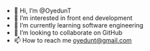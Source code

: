 - 👋 Hi, I’m @OyedunT
- 👀 I’m interested in front end development 
- 🌱 I’m currently learning software engineering 
- 💞️ I’m looking to collaborate on GitHub 
- 📫 How to reach me oyedunt@gmail.com

<!---
OyedunT/OyedunT is a ✨ special ✨ repository because its `README.md` (this file) appears on your GitHub profile.
You can click the Preview link to take a look at your changes.
--->
